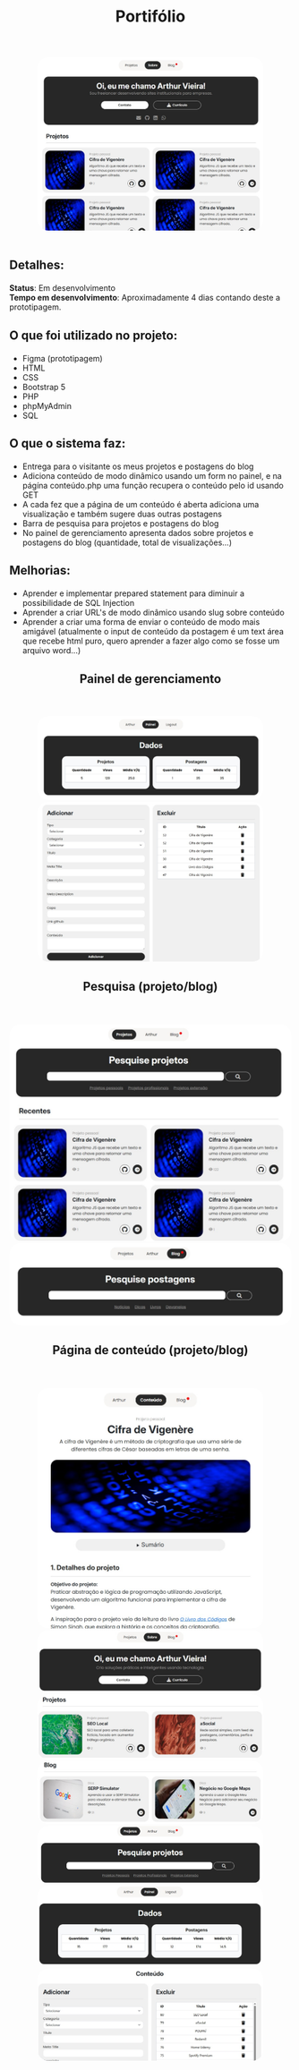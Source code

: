 <div align="center "style="margin-top: 20px; margin-bottom: 20px;">
  <h1>Portifólio</h1> <br>
</div>

<div align="center" style="margin-top: 20px;">
  <img src="images/assets/sobre.jpg" style="border-radius: 20px; max-width: 80%; height: auto;">
</div>

<br>

<div align="left" style="margin-top: 20px; margin-bottom: 20px;">
  <h2>Detalhes:</h2>
</div>

<div align="left" style="margin-top: 20px; margin-bottom: 20px;">
  <strong>Status</strong>: Em desenvolvimento <br>
  <strong>Tempo em desenvolvimento</strong>: Aproximadamente 4 dias contando deste a prototipagem. <br> 
</div>

<div align="left" style="margin-top: 20px; margin-bottom: 20px;">
  <h2>O que foi utilizado no projeto:</h2>
</div>

<ul>
  <li>Figma (prototipagem)</li>
  <li>HTML</li>
  <li>CSS</li>
  <li>Bootstrap 5</li>
  <li>PHP</li>
  <li>phpMyAdmin</li>
  <li>SQL</li>
</ul>

<div align="left" style="margin-top: 20px; margin-bottom: 20px;">
  <h2>O que o sistema faz:</h2>
</div>

<ul>
  <li>Entrega para o visitante os meus projetos e postagens do blog</li>
  <li>Adiciona conteúdo de modo dinâmico usando um form no painel, e na págína conteúdo.php uma função recupera o conteúdo pelo id usando GET</li>
  <li>A cada fez que a página de um conteúdo é aberta adiciona uma visualização e também sugere duas outras postagens</li>
  <li>Barra de pesquisa para projetos e postagens do blog</li>
  <li>No painel de gerenciamento apresenta dados sobre projetos e postagens do blog (quantidade, total de visualizações...)</li>
</ul>

<div align="left" style="margin-top: 20px; margin-bottom: 20px;">
  <h2>Melhorias:</h2>
</div>

<ul>
  <li>Aprender e implementar prepared statement para diminuir a possibilidade de SQL Injection</li>
  <li>Aprender a criar URL's de modo dinâmico usando slug sobre conteúdo</li>
  <li>Aprender a criar uma forma de enviar o conteúdo de modo mais amigável (atualmente o input de conteúdo da postagem é um text área que recebe html puro, quero aprender a fazer algo como se fosse um arquivo word...)</li>
</ul>

<div align="center" style="margin-top: 20px; margin-bottom: 20px;">
  <h2>Painel de gerenciamento</h2> <br>
</div>

<div align="center">
  <img src="images/assets/dados.jpg" style="border-radius: 20px; max-width: 80%; height: auto;">
</div>

<div align="center">
  <img src="images/assets/adicionar.jpg" style="border-radius: 20px; max-width: 80%; height: auto;">
</div>

<div align="center" style="margin-top: 20px; margin-bottom: 20px;">
  <h2>Pesquisa (projeto/blog)</h2> <br>
</div>

<div align="center">
  <img src="images/assets/projetos.jpg" style="border-radius: 20px; height: auto;">
</div>

<div align="center">
  <img src="images/assets/postagens.jpg" style="border-radius: 20px; height: auto;">
</div>

<div align="center" style="margin-top: 20px; margin-bottom: 20px;">
  <h2>Página de conteúdo (projeto/blog)</h2> <br>
</div>

<div align="center">
  <img src="images/assets/conteudo.jpg" style="border-radius: 20px; max-width: 80%; height: auto;">
</div>

<div align="center">
  <img src="images/assets/1.jpg" style="border-radius: 20px; max-width: 80%; height: auto;">
</div>

<div align="center">
  <img src="images/assets/2.jpg" style="border-radius: 20px; max-width: 80%; height: auto;">
</div>

<div align="center">
  <img src="images/assets/3.jpg" style="border-radius: 20px; max-width: 80%; height: auto;">
</div>

<div align="center">
  <img src="images/assets/4.jpg" style="border-radius: 20px; max-width: 80%; height: auto;">
</div>

<div align="center">
  <img src="images/assets/5.jpg" style="border-radius: 20px; max-width: 80%; height: auto;">
</div>

<div align="center">
  <img src="images/assets/6.jpg" style="border-radius: 20px; max-width: 80%; height: auto;">
</div>




